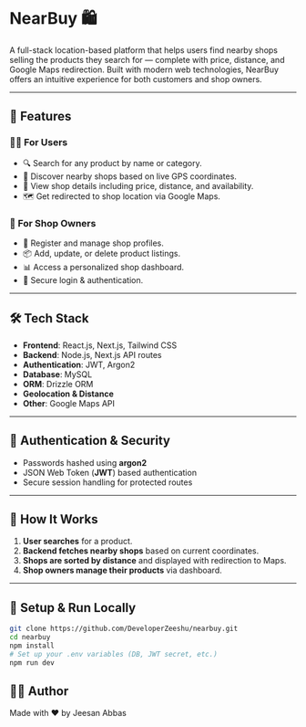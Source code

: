 # NearBuy 🛍️

A full-stack location-based platform that helps users find nearby shops selling the products they search for — complete with price, distance, and Google Maps redirection. Built with modern web technologies, NearBuy offers an intuitive experience for both customers and shop owners.

---

## 🚀 Features

### 🧑‍💼 For Users
- 🔍 Search for any product by name or category.
- 📍 Discover nearby shops based on live GPS coordinates.
- 📌 View shop details including price, distance, and availability.
- 🗺️ Get redirected to shop location via Google Maps.

### 🏪 For Shop Owners
- 📝 Register and manage shop profiles.
- 📦 Add, update, or delete product listings.
- 📊 Access a personalized shop dashboard.
- 🔐 Secure login & authentication.

---

## 🛠️ Tech Stack

- **Frontend**: React.js, Next.js, Tailwind CSS
- **Backend**: Node.js, Next.js API routes
- **Authentication**: JWT, Argon2
- **Database**: MySQL
- **ORM**: Drizzle ORM
- **Geolocation & Distance**
- **Other**: Google Maps API

---

## 🔐 Authentication & Security

- Passwords hashed using **argon2**
- JSON Web Token (**JWT**) based authentication
- Secure session handling for protected routes

---

## 🧭 How It Works

1. **User searches** for a product.
2. **Backend fetches nearby shops** based on current coordinates.
3. **Shops are sorted by distance** and displayed with redirection to Maps.
4. **Shop owners manage their products** via dashboard.

---

## 📌 Setup & Run Locally

```bash
git clone https://github.com/DeveloperZeeshu/nearbuy.git
cd nearbuy
npm install
# Set up your .env variables (DB, JWT secret, etc.)
npm run dev
```

## 🙋‍♂️ Author
Made with ❤️ by Jeesan Abbas


